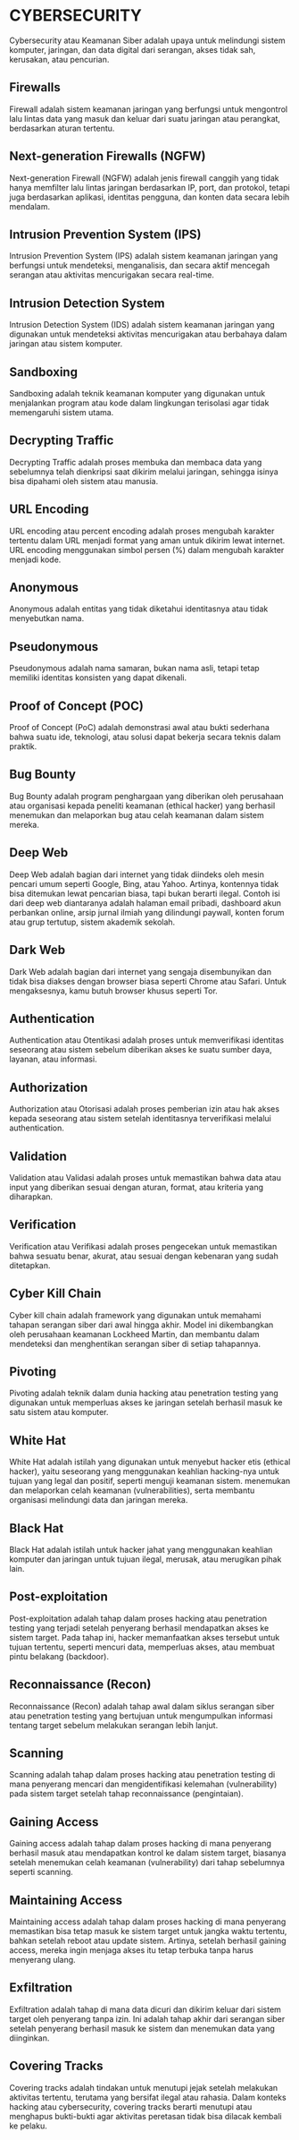 # CYBERSECURITY

Cybersecurity atau Keamanan Siber adalah upaya untuk melindungi sistem komputer, jaringan, dan data digital dari serangan, akses tidak sah, kerusakan, atau pencurian.

## Firewalls 

Firewall adalah sistem keamanan jaringan yang berfungsi untuk mengontrol lalu lintas data yang masuk dan keluar dari suatu jaringan atau perangkat, berdasarkan aturan tertentu.

## Next-generation Firewalls (NGFW)

Next-generation Firewall (NGFW) adalah jenis firewall canggih yang tidak hanya memfilter lalu lintas jaringan berdasarkan IP, port, dan protokol, tetapi juga berdasarkan aplikasi, identitas pengguna, dan konten data secara lebih mendalam.

## Intrusion Prevention System (IPS)

Intrusion Prevention System (IPS) adalah sistem keamanan jaringan yang berfungsi untuk mendeteksi, menganalisis, dan secara aktif mencegah serangan atau aktivitas mencurigakan secara real-time.

## Intrusion Detection System

Intrusion Detection System (IDS) adalah sistem keamanan jaringan yang digunakan untuk mendeteksi aktivitas mencurigakan atau berbahaya dalam jaringan atau sistem komputer.

## Sandboxing

Sandboxing adalah teknik keamanan komputer yang digunakan untuk menjalankan program atau kode dalam lingkungan terisolasi agar tidak memengaruhi sistem utama.

## Decrypting Traffic

Decrypting Traffic adalah proses membuka dan membaca data yang sebelumnya telah dienkripsi saat dikirim melalui jaringan, sehingga isinya bisa dipahami oleh sistem atau manusia.

## URL Encoding

URL encoding atau percent encoding adalah proses mengubah karakter tertentu dalam URL menjadi format yang aman untuk dikirim lewat internet. URL encoding menggunakan simbol persen (%) dalam mengubah karakter menjadi kode.

## Anonymous

Anonymous adalah entitas yang tidak diketahui identitasnya atau tidak menyebutkan nama.

## Pseudonymous

Pseudonymous adalah nama samaran, bukan nama asli, tetapi tetap memiliki identitas konsisten yang dapat dikenali.

## Proof of Concept (POC)

Proof of Concept (PoC) adalah demonstrasi awal atau bukti sederhana bahwa suatu ide, teknologi, atau solusi dapat bekerja secara teknis dalam praktik.

## Bug Bounty

Bug Bounty adalah program penghargaan yang diberikan oleh perusahaan atau organisasi kepada peneliti keamanan (ethical hacker) yang berhasil menemukan dan melaporkan bug atau celah keamanan dalam sistem mereka.

## Deep Web

Deep Web adalah bagian dari internet yang tidak diindeks oleh mesin pencari umum seperti Google, Bing, atau Yahoo. Artinya, kontennya tidak bisa ditemukan lewat pencarian biasa, tapi bukan berarti ilegal. Contoh isi dari deep web diantaranya adalah halaman email pribadi, dashboard akun perbankan online, arsip jurnal ilmiah yang dilindungi paywall, konten forum atau grup tertutup, sistem akademik sekolah.

## Dark Web

Dark Web adalah bagian dari internet yang sengaja disembunyikan dan tidak bisa diakses dengan browser biasa seperti Chrome atau Safari. Untuk mengaksesnya, kamu butuh browser khusus seperti Tor.

## Authentication

Authentication atau Otentikasi adalah proses untuk memverifikasi identitas seseorang atau sistem sebelum diberikan akses ke suatu sumber daya, layanan, atau informasi.

## Authorization

Authorization atau Otorisasi adalah proses pemberian izin atau hak akses kepada seseorang atau sistem setelah identitasnya terverifikasi melalui authentication.

## Validation

Validation atau Validasi adalah proses untuk memastikan bahwa data atau input yang diberikan sesuai dengan aturan, format, atau kriteria yang diharapkan.

## Verification

Verification atau Verifikasi adalah proses pengecekan untuk memastikan bahwa sesuatu benar, akurat, atau sesuai dengan kebenaran yang sudah ditetapkan.

## Cyber Kill Chain

Cyber kill chain adalah framework yang digunakan untuk memahami tahapan serangan siber dari awal hingga akhir. Model ini dikembangkan oleh perusahaan keamanan Lockheed Martin, dan membantu dalam mendeteksi dan menghentikan serangan siber di setiap tahapannya.

## Pivoting

Pivoting adalah teknik dalam dunia hacking atau penetration testing yang digunakan untuk memperluas akses ke jaringan setelah berhasil masuk ke satu sistem atau komputer.

## White Hat

White Hat adalah istilah yang digunakan untuk menyebut hacker etis (ethical hacker), yaitu seseorang yang menggunakan keahlian hacking-nya untuk tujuan yang legal dan positif, seperti menguji keamanan sistem. menemukan dan melaporkan celah keamanan (vulnerabilities), serta membantu organisasi melindungi data dan jaringan mereka.

## Black Hat

Black Hat adalah istilah untuk hacker jahat yang menggunakan keahlian komputer dan jaringan untuk tujuan ilegal, merusak, atau merugikan pihak lain.

## Post-exploitation

Post-exploitation adalah tahap dalam proses hacking atau penetration testing yang terjadi setelah penyerang berhasil mendapatkan akses ke sistem target. Pada tahap ini, hacker memanfaatkan akses tersebut untuk tujuan tertentu, seperti mencuri data, memperluas akses, atau membuat pintu belakang (backdoor).

## Reconnaissance (Recon)

Reconnaissance (Recon) adalah tahap awal dalam siklus serangan siber atau penetration testing yang bertujuan untuk mengumpulkan informasi tentang target sebelum melakukan serangan lebih lanjut.

## Scanning

Scanning adalah tahap dalam proses hacking atau penetration testing di mana penyerang mencari dan mengidentifikasi kelemahan (vulnerability) pada sistem target setelah tahap reconnaissance (pengintaian).

## Gaining Access

Gaining access adalah tahap dalam proses hacking di mana penyerang berhasil masuk atau mendapatkan kontrol ke dalam sistem target, biasanya setelah menemukan celah keamanan (vulnerability) dari tahap sebelumnya seperti scanning.

## Maintaining Access

Maintaining access adalah tahap dalam proses hacking di mana penyerang memastikan bisa tetap masuk ke sistem target untuk jangka waktu tertentu, bahkan setelah reboot atau update sistem. Artinya, setelah berhasil gaining access, mereka ingin menjaga akses itu tetap terbuka tanpa harus menyerang ulang.

## Exfiltration

Exfiltration adalah tahap di mana data dicuri dan dikirim keluar dari sistem target oleh penyerang tanpa izin. Ini adalah tahap akhir dari serangan siber setelah penyerang berhasil masuk ke sistem dan menemukan data yang diinginkan.

## Covering Tracks

Covering tracks adalah tindakan untuk menutupi jejak setelah melakukan aktivitas tertentu, terutama yang bersifat ilegal atau rahasia. Dalam konteks hacking atau cybersecurity, covering tracks berarti menutupi atau menghapus bukti-bukti agar aktivitas peretasan tidak bisa dilacak kembali ke pelaku.